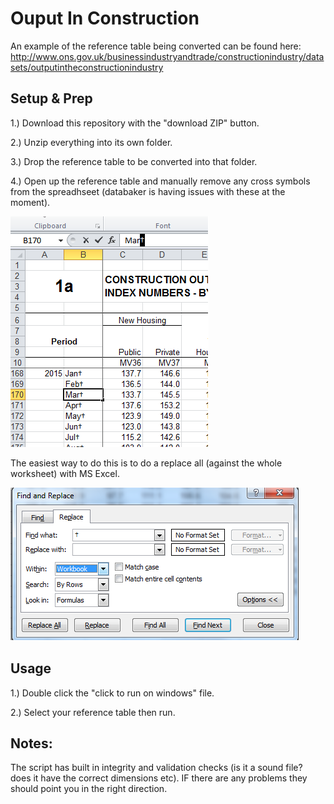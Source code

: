 # Ouput In Construction

An example of the reference table being converted can be found here: http://www.ons.gov.uk/businessindustryandtrade/constructionindustry/datasets/outputintheconstructionindustry


## Setup & Prep
1.) Download this repository with the "download ZIP" button.

2.) Unzip everything into its own folder.

3.) Drop the reference table to be converted into that folder.

4.) Open up the reference table and manually remove any cross symbols from the spreadhseet (databaker is having issues with these at the moment).

![alt tag](/images/cross.png)

The easiest way to do this is to do a replace all (against the whole worksheet) with MS Excel.

![alt tag](/images/replace.png)


## Usage
1.) Double click the "click to run on windows" file.

2.) Select your reference table then run.

## Notes:
The script has built in integrity and validation checks (is it a sound file? does it have the correct dimensions etc). IF there are any problems they should point you in the right direction.

